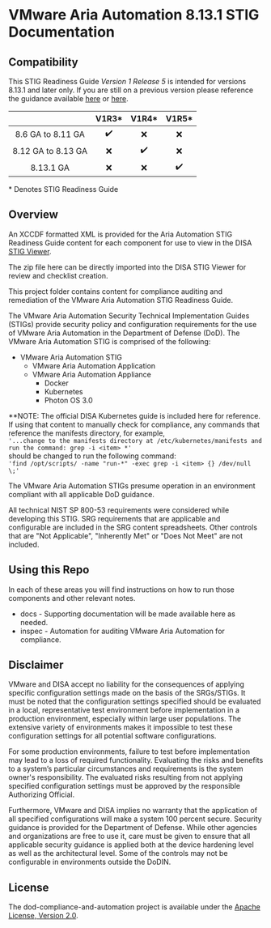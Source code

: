 # VMware Aria Automation 8.13.1 STIG Documentation

## Compatibility
This STIG Readiness Guide *Version 1 Release 5* is intended for versions 8.13.1 and later only. If you are still on a previous version please reference the guidance available [here](https://github.com/vmware/dod-compliance-and-automation/tree/e2df6ab7ed8cd72148ede03fed97d894885fe95c/aria/automation/8.x) or [here](https://github.com/vmware/dod-compliance-and-automation/tree/a3b1ba67188d9fb8ff8d92ddcca3782b6dd9151a/aria/automation/8.x).

|                     |        V1R3*       |         V1R4*      |         V1R5*      |
|:-------------------:|:------------------:|:------------------:|:------------------:|
|  8.6 GA to 8.11 GA  | :heavy_check_mark: |         :x:        |         :x:        |
|  8.12 GA to 8.13 GA |         :x:        | :heavy_check_mark: |         :x:        |
|      8.13.1 GA      |         :x:        |         :x:        | :heavy_check_mark: |

\* Denotes STIG Readiness Guide  

## Overview
An XCCDF formatted XML is provided for the Aria Automation STIG Readiness Guide content for each component for use to view in the DISA [STIG Viewer](https://public.cyber.mil/stigs/stig-viewing-tools/).  

The zip file here can be directly imported into the DISA STIG Viewer for review and checklist creation.

This project folder contains content for compliance auditing and remediation of the VMware Aria Automation STIG Readiness Guide.

The VMware Aria Automation Security Technical Implementation Guides (STIGs) provide security policy and configuration requirements for the use of VMware Aria Automation in the Department of Defense (DoD). The VMware Aria Automation STIG is comprised of the following:

- VMware Aria Automation STIG 
  - VMware Aria Automation Application
  - VMware Aria Automation Appliance
    - Docker
    - Kubernetes
    - Photon OS 3.0

**NOTE: The official DISA Kubernetes guide is included here for reference. If using that content to manually check for compliance, any commands that reference the manifests directory, for example,  
```'...change to the manifests directory at /etc/kubernetes/manifests and run the command: grep -i <item> *'```  
should be changed to run the following command:  
```'find /opt/scripts/ -name "run-*" -exec grep -i <item> {} /dev/null \;'```  

The VMware Aria Automation STIGs presume operation in an environment compliant with all applicable DoD guidance.

All technical NIST SP 800-53 requirements were considered while developing this STIG. SRG requirements that are applicable and configurable are included in the SRG content spreadsheets. Other controls that are "Not Applicable", "Inherently Met" or "Does Not Meet" are not included.

## Using this Repo

In each of these areas you will find instructions on how to run those components and other relevant notes.  
- docs - Supporting documentation will be made available here as needed.
- inspec - Automation for auditing VMware Aria Automation for compliance.

## Disclaimer

VMware and DISA accept no liability for the consequences of applying specific configuration settings made on the basis of the SRGs/STIGs. It must be noted that the configuration settings specified should be evaluated in a local, representative test environment before implementation in a production environment, especially within large user populations. The extensive variety of environments makes it impossible to test these configuration settings for all potential software configurations.

For some production environments, failure to test before implementation may lead to a loss of required functionality. Evaluating the risks and benefits to a system’s particular circumstances and requirements is the system owner's responsibility. The evaluated risks resulting from not applying specified configuration settings must be approved by the responsible Authorizing Official.

Furthermore, VMware and DISA implies no warranty that the application of all specified configurations will make a system 100 percent secure. Security guidance is provided for the Department of Defense. While other agencies and organizations are free to use it, care must be given to ensure that all applicable security guidance is applied both at the device hardening level as well as the architectural level. Some of the controls may not be configurable in environments outside the DoDIN.

## License

The dod-compliance-and-automation project is available under the [Apache License, Version 2.0](LICENSE).